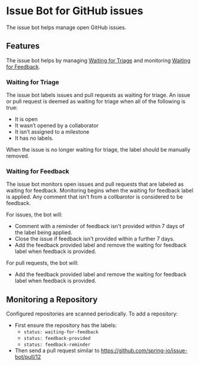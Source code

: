 # Issue Bot for GitHub issues

The issue bot helps manage open GitHub issues.

## Features

The issue bot helps by managing [Waiting for Triage](waiting-for-triage) and monitoring [Waiting for Feedback](waiting-for-feedback).

### Waiting for Triage

The issue bot labels issues and pull requests as waiting for triage.
An issue or pull request is deemed as waiting for triage when all of the following is true:
* It is open
* It wasn’t opened by a collaborator
* It isn’t assigned to a milestone
* It has no labels.

When the issue is no longer waiting for triage, the label should be manually removed.

### Waiting for Feedback

The issue bot monitors open issues and pull requests that are labeled as waiting for
feedback. Monitoring begins when the waiting for feedback label is applied. Any comment
that isn't from a collbarotor is considered to be feedback.

For issues, the bot will:

* Comment with a reminder of feedback isn't provided within 7 days of the label being
  applied.
* Close the issue if feedback isn't provided within a further 7 days.
* Add the feedback provided label and remove the waiting for feedback label when feedback
  is provided.

For pull requests, the bot will:

* Add the feedback provided label and remove the waiting for feedback label when feedback
  is provided.

## Monitoring a Repository

Configured repositories are scanned periodically.
To add a repository:

* First ensure the repository has the labels:
  * `status: waiting-for-feedback`
  * `status: feedback-provided`
  * `status: feedback-reminder`
* Then send a pull request similar to https://github.com/spring-io/issue-bot/pull/12
